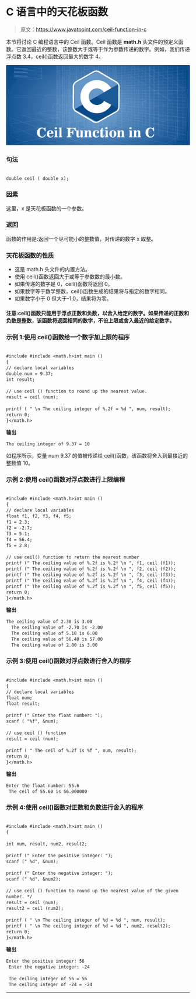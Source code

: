 # C 语言中的天花板函数

> 原文：<https://www.javatpoint.com/ceil-function-in-c>

本节将讨论 C 编程语言中的 Ceil 函数。Ceil 函数是 **math.h** 头文件的预定义函数。它返回最近的整数，该整数大于或等于作为参数传递的数字。例如，我们传递浮点数 3.4，ceil()函数返回最大的数字 4。

![Ceil Function in C](img/9668f975a98a7338cd7b4c7809224746.png)

### 句法

```

double ceil ( double x);

```

### 因素

这里，x 是天花板函数的一个参数。

### 返回

函数的作用是:返回一个尽可能小的整数值，对传递的数字 x 取整。

### 天花板函数的性质

*   这是 math.h 头文件的内置方法。
*   使用 ceil()函数返回大于或等于参数数的最小数。
*   如果传递的数字是 0，ceil()函数将返回 0。
*   如果数字等于数学整数，ceil()函数生成的结果将与指定的数字相同。
*   如果数字小于 0 但大于-1.0，结果将为零。

#### 注意:ceil()函数只能用于浮点正数和负数，以舍入给定的数字。如果传递的正数和负数是整数，该函数将返回相同的数字，不设上限或舍入最近的给定数字。

### 示例 1:使用 ceil()函数给一个数字加上限的程序

```

#include #include <math.h>int main ()
{
// declare local variables
double num = 9.37;
int result;

// use ceil () function to round up the nearest value. 
result = ceil (num);

printf ( " \n The ceiling integer of %.2f = %d ", num, result);
return 0;	
}</math.h> 
```

**输出**

```
The ceiling integer of 9.37 = 10

```

如程序所示，变量 num 9.37 的值被传递给 ceil()函数，该函数将舍入到最接近的整数值 10。

### 示例 2:使用 ceil()函数对浮点数进行上限编程

```

#include #include <math.h>int main ()
{
// declare local variables
float f1, f2, f3, f4, f5;
f1 = 2.3;
f2 = -2.7;
f3 = 5.1;
f4 = 56.4;
f5 = 2.8;

// use ceil() function to return the nearest number
printf (" The ceiling value of %.2f is %.2f \n ", f1, ceil (f1));
printf (" The ceiling value of %.2f is %.2f \n ", f2, ceil (f2));
printf (" The ceiling value of %.2f is %.2f \n ", f3, ceil (f3));
printf (" The ceiling value of %.2f is %.2f \n ", f4, ceil (f4));
printf (" The ceiling value of %.2f is %.2f \n ", f5, ceil (f5));
return 0;
}</math.h> 
```

**输出**

```
The ceiling value of 2.30 is 3.00
  The ceiling value of -2.70 is -2.00
  The ceiling value of 5.10 is 6.00
  The ceiling value of 56.40 is 57.00
  The ceiling value of 2.80 is 3.00

```

### 示例 3:使用 ceil()函数对浮点数进行舍入的程序

```

#include #include <math.h>int main ()
{
// declare local variables
float num;
float result;

printf (" Enter the float number: ");
scanf ( "%f", &num); 

// use ceil () function
result = ceil (num);

printf ( " The ceil of %.2f is %f ", num, result);
return 0;
}</math.h> 
```

**输出**

```
Enter the float number: 55.6
 The ceil of 55.60 is 56.000000

```

### 示例 4:使用 ceil()函数对正数和负数进行舍入的程序

```

#include #include <math.h>int main ()
{

int num, result, num2, result2;

printf (" Enter the positive integer: ");
scanf (" %d", &num);

printf (" Enter the negative integer: ");
scanf (" %d", &num2);

// use ceil () function to round up the nearest value of the given number. */
result = ceil (num);
result2 = ceil (num2);

printf ( " \n The ceiling integer of %d = %d ", num, result);
printf ( " \n The ceiling integer of %d = %d ", num2, result2);
return 0;
}</math.h> 
```

**输出**

```
Enter the positive integer: 56
 Enter the negative integer: -24

 The ceiling integer of 56 = 56
 The ceiling integer of -24 = -24

```

* * *